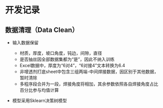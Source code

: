 # 开发记录

## 数据清理（Data Clean）
- 输入数据保留
  - 材质，厚度，坡口角度，钝边，间隙，直径
  - 是否抽丝因全部数据集都为“是”，因此不纳入训练
  - Excel数据中，厚度为“6对4”，“6对接4”文本转换为6.4
  - 非增透剂打底sheet中包含三组两端-中间焊接数据，因区别于其他数据，暂时清除
  - 多程序段合并为一段，焊接角度将相加，其余参数依照各自焊接角度占比百分比参与均值计算

- 模型采用Sklearn决策树模型